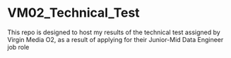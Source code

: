 # VM02_Technical_Test
This repo is designed to host my results of the technical test assigned by Virgin Media O2, as a result of applying for their Junior-Mid Data Engineer job role 
